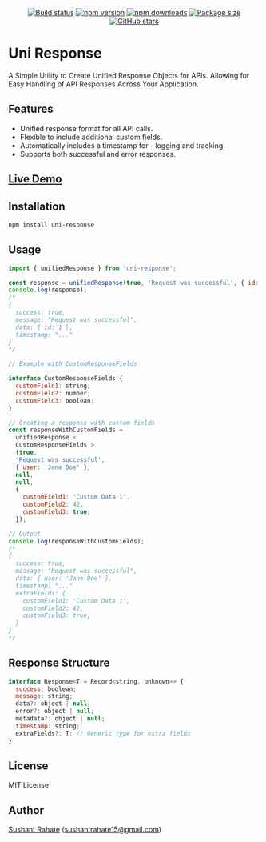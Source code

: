 <div align="center">
  <a href="https://github.com/sushantrahate/uni-response"><img src="https://img.shields.io/github/actions/workflow/status/sushantrahate/uni-response/publish.yml" alt="Build status" /></a>
  <a href="https://www.npmjs.com/package/uni-response"><img src="https://img.shields.io/npm/v/uni-response?maxAge=3600" alt="npm version" /></a>
  <a href="https://www.npmjs.com/package/uni-response"><img src="https://img.shields.io/npm/dt/uni-response?maxAge=3600" alt="npm downloads" /></a>
   <a href="https://www.npmjs.com/package/uni-response"><img src="https://img.shields.io/bundlephobia/minzip/uni-response" alt="Package size" /></a>
  <a href="https://github.com/sushantrahate/uni-response"><img src="https://img.shields.io/github/stars/sushantrahate/uni-response?style=social" alt="GitHub stars" /></a>
</div>

# Uni Response

A Simple Utility to Create Unified Response Objects for APIs. Allowing for Easy Handling of API Responses Across Your Application.

## Features

- Unified response format for all API calls.
- Flexible to include additional custom fields.
- Automatically includes a timestamp for - logging and tracking.
- Supports both successful and error responses.

## [Live Demo](https://codesandbox.io/p/devbox/pedantic-paper-hm5q29?file=%2Findex.ts%3A14%2C1)

## Installation

```bash
npm install uni-response
```

## Usage

```js
import { unifiedResponse } from 'uni-response';

const response = unifiedResponse(true, 'Request was successful', { id: 1 });
console.log(response);
/*
{
  success: true,
  message: "Request was successful",
  data: { id: 1 },
  timestamp: "..."
}
*/
```

```js
// Example with CustomResponseFields

interface CustomResponseFields {
  customField1: string;
  customField2: number;
  customField3: boolean;
}

// Creating a response with custom fields
const responseWithCustomFields =
  unifiedResponse <
  CustomResponseFields >
  (true,
  'Request was successful',
  { user: 'Jane Doe' },
  null,
  null,
  {
    customField1: 'Custom Data 1',
    customField2: 42,
    customField3: true,
  });

// Output
console.log(responseWithCustomFields);
/*
{
  success: true,
  message: "Request was successful",
  data: { user: 'Jane Doe' },
  timestamp: "..."
  extraFields: {
    customField1: 'Custom Data 1',
    customField2: 42,
    customField3: true,
  }
}
*/
```

## Response Structure

```js
interface Response<T = Record<string, unknown>> {
  success: boolean;
  message: string;
  data?: object | null;
  error?: object | null;
  metadata?: object | null;
  timestamp: string;
  extraFields?: T; // Generic type for extra fields
}
```

## License

MIT License

## Author

[Sushant Rahate](https://github.com/sushantrahate) ([sushantrahate15@gmail.com](mailto:sushantrahate15@gmail.com))
